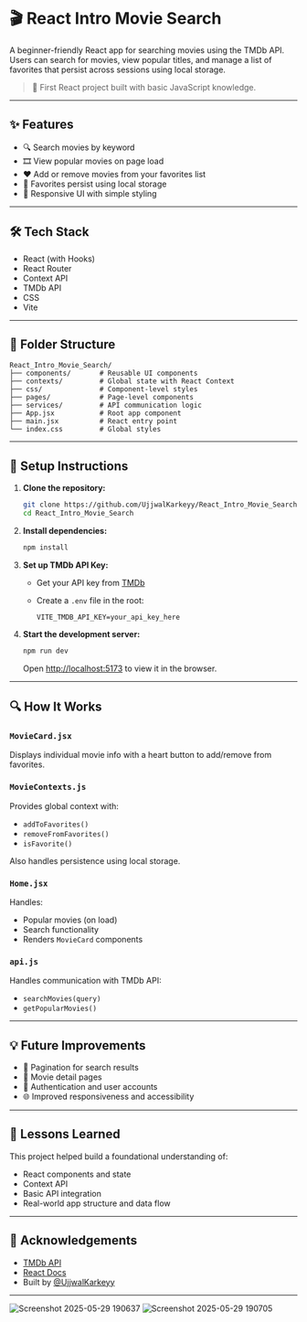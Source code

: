 # 🎬 React Intro Movie Search

A beginner-friendly React app for searching movies using the TMDb API. Users can search for movies, view popular titles, and manage a list of favorites that persist across sessions using local storage.

> 🚀 First React project built with basic JavaScript knowledge.

---

## ✨ Features

- 🔍 Search movies by keyword
- 🎞️ View popular movies on page load
- ❤️ Add or remove movies from your favorites list
- 💾 Favorites persist using local storage
- 📱 Responsive UI with simple styling

---

## 🛠️ Tech Stack

- React (with Hooks)
- React Router
- Context API
- TMDb API
- CSS
- Vite

---

## 📂 Folder Structure

```
React_Intro_Movie_Search/
├── components/       # Reusable UI components
├── contexts/         # Global state with React Context
├── css/              # Component-level styles
├── pages/            # Page-level components
├── services/         # API communication logic
├── App.jsx           # Root app component
├── main.jsx          # React entry point
└── index.css         # Global styles
```

---

## 🔧 Setup Instructions

1. **Clone the repository:**

   ```bash
   git clone https://github.com/UjjwalKarkeyy/React_Intro_Movie_Search.git
   cd React_Intro_Movie_Search
   ```

2. **Install dependencies:**

   ```bash
   npm install
   ```

3. **Set up TMDb API Key:**

   - Get your API key from [TMDb](https://www.themoviedb.org/)
   - Create a `.env` file in the root:

     ```
     VITE_TMDB_API_KEY=your_api_key_here
     ```

4. **Start the development server:**

   ```bash
   npm run dev
   ```

   Open [http://localhost:5173](http://localhost:5173) to view it in the browser.

---

## 🔍 How It Works

### `MovieCard.jsx`
Displays individual movie info with a heart button to add/remove from favorites.

### `MovieContexts.js`
Provides global context with:
- `addToFavorites()`
- `removeFromFavorites()`
- `isFavorite()`

Also handles persistence using local storage.

### `Home.jsx`
Handles:
- Popular movies (on load)
- Search functionality
- Renders `MovieCard` components

### `api.js`
Handles communication with TMDb API:
- `searchMovies(query)`
- `getPopularMovies()`

---

## 💡 Future Improvements

- 🔄 Pagination for search results
- 📝 Movie detail pages
- 🔐 Authentication and user accounts
- 🌐 Improved responsiveness and accessibility

---

## 🧠 Lessons Learned

This project helped build a foundational understanding of:
- React components and state
- Context API
- Basic API integration
- Real-world app structure and data flow

---
## 🙌 Acknowledgements

- [TMDb API](https://www.themoviedb.org/)
- [React Docs](https://reactjs.org/)
- Built by [@UjjwalKarkeyy](https://github.com/UjjwalKarkeyy)
---

![Screenshot 2025-05-29 190637](https://github.com/user-attachments/assets/1738b573-0935-40c3-9849-a5d51b52bdf5)
![Screenshot 2025-05-29 190705](https://github.com/user-attachments/assets/ee7505f6-dc31-4b74-a387-7010695d52b7)
